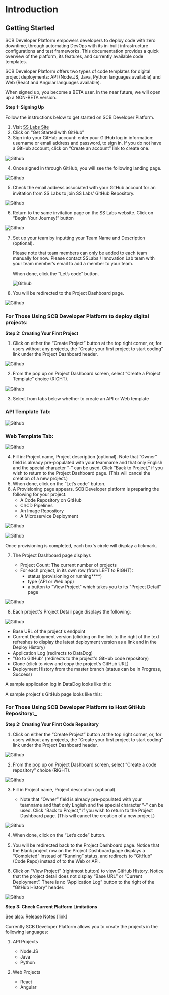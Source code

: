 # Introduction </ins>

## Getting Started

SCB Developer Platform empowers developers to deploy code with zero downtime, through automating DevOps with its in-built infrastructure configurations and test frameworks. This documentation provides a quick overview of the platform, its features, and currently available code templates.

SCB Developer Platform offers two types of code templates for digital project deployments: API (Node.JS, Java, Python languages available) and Web (React and Angular languages available). 

When signed up, you become a BETA user. In the near future, we will open up a NON-BETA version.

**Step 1: Signing Up**

Follow the instructions below to get started on SCB Developer Platform.

1. Visit [SS Labs Site](https://www.sslabs.sh/)
2. Click on “Get Started with GitHub” 
3. Sign into your GitHub account: enter your GitHub log in information: username or email address and password, to sign in. If you do not have a GitHub account, click on “Create an account” link to create one.

![Github](https://sslabs-utility.s3-ap-southeast-1.amazonaws.com/docs_image/Sign+in+with+GitHub.png)

4. Once signed in through GitHub, you will see the following landing page.

![Github](https://sslabs-utility.s3-ap-southeast-1.amazonaws.com/docs_image/accept+email.png)

5. Check the email address associated with your GitHub account for an invitation from SS Labs to join SS Labs’ GitHub Repository.

![Github](https://sslabs-utility.s3-ap-southeast-1.amazonaws.com/docs_image/GitHub.png)

6. Return to the same invitation page on the SS Labs website. Click on “Begin Your Journey!” button

![Github](https://sslabs-utility.s3-ap-southeast-1.amazonaws.com/docs_image/accept+email.png)

7. Set up your team by inputting your Team Name and Description (optional). 

	Please note that team members can only be added to each team manually for now. Please contact SSLabs / Innovation Lab team with your team member’s email to add a member to your team. 

	When done, click the “Let’s code” button.
	
	![Github](https://sslabs-utility.s3-ap-southeast-1.amazonaws.com/docs_image/team+setup.png)

8. You will be redirected to the Project Dashboard page.

![Github](https://sslabs-utility.s3-ap-southeast-1.amazonaws.com/docs_image/team+setup.png)

### For Those Using SCB Developer Platform to deploy digital projects:

**Step 2: Creating Your First Project**

1. Click on either the “Create Project” button at the top right corner, or, for users without any projects, the “Create your first project to start coding” link under the Project Dashboard header.

![Github](https://sslabs-utility.s3-ap-southeast-1.amazonaws.com/docs_image/dashboard.png)

2. From the pop up on Project Dashboard screen, select “Create a Project Template” choice (RIGHT).

![Github](https://sslabs-utility.s3-ap-southeast-1.amazonaws.com/docs_image/dashboard_+create+project+template.png)

3. Select from tabs below whether to create an API or Web template

### API Template Tab:

![Github](https://sslabs-utility.s3-ap-southeast-1.amazonaws.com/docs_image/create+project.png)

### Web Template Tab:

![Github](https://sslabs-utility.s3-ap-southeast-1.amazonaws.com/docs_image/create+project-1.png)

4. Fill in: Project name, Project description (optional). Note that “Owner” field is already pre-populated with your teamname and that only English and the special character “-” can be used. Click “Back to Project,” if you wish to return to the Project Dashboard page. (This will cancel the creation of a new project.)
5. When done, click on the “Let’s code” button.
6. A Provisioning page appears. SCB Developer platform is preparing the following for your project:
	*  A Code Repository on GitHub
	*  CI/CD Pipelines
	*  An Image Repository
	*  A Microservice Deployment

![Github](https://sslabs-utility.s3-ap-southeast-1.amazonaws.com/docs_image/project+provisioning.png)

![Github](https://sslabs-utility.s3-ap-southeast-1.amazonaws.com/docs_image/project+provisioning-1.png)

Once provisioning is completed, each box's circle will display a tickmark.

7. The Project Dashboard page displays

	* Project Count: The current number of projects
	* For each project, in its own row (from LEFT to RIGHT): 
		*  status (provisioning or running****)
		*  type (API or Web app)
		*  a button to "View Project" which takes you to its "Project Detail" page

![Github](https://sslabs-utility.s3-ap-southeast-1.amazonaws.com/docs_image/dashboard_+project+list.png)


8. Each project's Project Detail page displays the following:

![Github](https://sslabs-utility.s3-ap-southeast-1.amazonaws.com/docs_image/project+detail_+project+template.png)

* Base URL of the project's endpoint 
* Current Deployment version (clicking on the link to the right of the text refreshes to display the latest deployment version as a link and in the Deploy History)
* Application Log (redirects to DataDog)
* "Go to GitHub" (redirects to the project's GitHub code repository)
* Clone (click to view and copy the project's GitHub URL)
* Deployment History from the master branch (status can be In Progress, Success)

A sample application log in DataDog looks like this:


A sample project's GitHub page looks like this:


### For Those Using SCB Developer Platform to Host GitHub Repository:_

**Step 2: Creating Your First Code Repository**

1. Click on either the “Create Project” button at the top right corner, or, for users without any projects, the “Create your first project to start coding” link under the Project Dashboard header.

![Github](https://sslabs-utility.s3-ap-southeast-1.amazonaws.com/docs_image/dashboard.png)

2. From the pop up on Project Dashboard screen, select “Create a code repository” choice (RIGHT).

![Github](https://sslabs-utility.s3-ap-southeast-1.amazonaws.com/docs_image/dashboard_+create+blank+project.png)

3. Fill in Project name, Project description (optional). 

	* Note that “Owner” field is already pre-populated with your teamname and that only English and the special character “-” can be used. Click “Back to Project,” if you wish to return to the Project Dashboard page. (This will cancel the creation of a new project.)

![Github](https://sslabs-utility.s3-ap-southeast-1.amazonaws.com/docs_image/create+blank+project.png)

4. When done, click on the “Let’s code” button. 

5. You will be redirected back to the Project Dashboard page. Notice that the Blank project row on the Project Dashboard page displays a “Completed” instead of “Running” status, and redirects to “GitHub” (Code Repo) instead of to the Web or API.

6. Click on “View Project” (rightmost button) to view GitHub History. Notice that the project detail does not display “Base URL” or “Current Deployment”. There is no “Application Log” button to the right of the “GitHub History” header.

![Github](https://sslabs-utility.s3-ap-southeast-1.amazonaws.com/docs_image/project+first+detail+blank+project.png)

**Step 3: Check Current Platform Limitations**

See also: Release Notes [link]

Currently SCB Developer Platform allows you to create the projects in the following languages:

1. API Projects
	* Node.JS
	* Java
	* Python

2. Web Projects
	* React
	* Angular